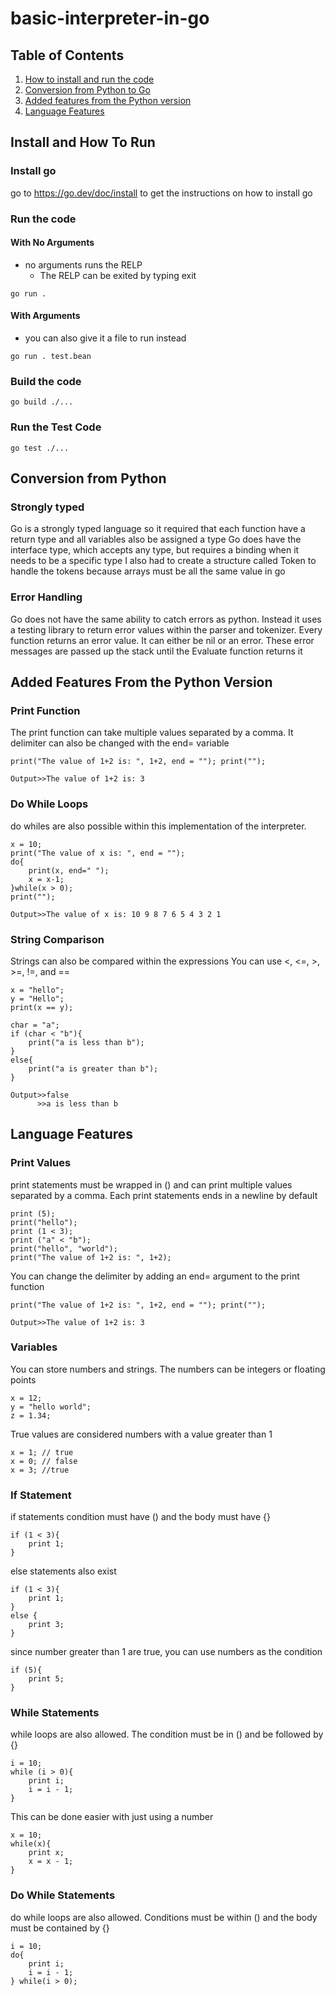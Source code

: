 # basic-interpreter-in-go
## Table of Contents
1. [How to install and run the code](#Install-and-How-To-Run)
2. [Conversion from Python to Go ](#conversion-from-python)
3. [Added features from the Python version](#added-features-from-the-python-version)
4. [Language Features](#language-features)

## Install and How To Run
### Install go
go to https://go.dev/doc/install to get the instructions on how to install go
### Run the code

#### With No Arguments
- no arguments runs the RELP
    - The RELP can be exited by typing exit
```
go run .
```
#### With Arguments
- you can also give it a file to run instead
```
go run . test.bean
```
### Build the code
```
go build ./...
```
### Run the Test Code
```
go test ./...
```
## Conversion from Python
### Strongly typed
Go is a strongly typed language so it required that each function have a return type and all variables also be assigned a type
Go does have the interface type, which accepts any type, but requires a binding when it needs to be a specific type
I also had to create a structure called Token to handle the tokens because arrays must be all the same value in go
### Error Handling
Go does not have the same ability to catch errors as python. Instead it uses a testing library to return error values within the parser and tokenizer. Every function returns an error value. It can either be nil or an error. These error messages are passed up the stack until the Evaluate function returns it
## Added Features From the Python Version
### Print Function
The print function can take multiple values separated by a comma. It delimiter can also be changed with the end= variable
```
print("The value of 1+2 is: ", 1+2, end = ""); print("");
```
```
Output>>The value of 1+2 is: 3
```
### Do While Loops
do whiles are also possible within this implementation of the interpreter.
```
x = 10;
print("The value of x is: ", end = "");
do{
    print(x, end=" ");
    x = x-1;
}while(x > 0);
print("");
```
```
Output>>The value of x is: 10 9 8 7 6 5 4 3 2 1 
```
### String Comparison
Strings can also be compared within the expressions
You can use <, <=, >, >=, !=, and ==
```
x = "hello";
y = "Hello";
print(x == y);

char = "a";
if (char < "b"){
    print("a is less than b");
}
else{
    print("a is greater than b");
}

```
```
Output>>false
      >>a is less than b
```
## Language Features
### Print Values
print statements must be wrapped in () and can print multiple values separated by a comma. Each print statements ends in a newline by default
```
print (5);
print("hello");
print (1 < 3);
print ("a" < "b");
print("hello", "world");
print("The value of 1+2 is: ", 1+2);
```
You can change the delimiter by adding an end= argument to the print function
```
print("The value of 1+2 is: ", 1+2, end = ""); print("");
```

```
Output>>The value of 1+2 is: 3
```
### Variables
You can store numbers and strings. The numbers can be integers or floating points
```
x = 12;
y = "hello world";
z = 1.34;
```
True values are considered numbers with a value greater than 1
```
x = 1; // true
x = 0; // false
x = 3; //true
```
### If Statement
if statements condition must have () and the body must have {}
```
if (1 < 3){
    print 1;
}
```
else statements also exist
```
if (1 < 3){
    print 1;
}
else {
    print 3;
}
```
since number greater than 1 are true, you can use numbers as the condition
```
if (5){
    print 5;
}
```
### While Statements
while loops are also allowed. The condition must be in () and be followed by {}
```
i = 10;
while (i > 0){
    print i;
    i = i - 1;
}
```
This can be done easier with just using a number
```
x = 10;
while(x){
    print x;
    x = x - 1;
}
```
### Do While Statements
do while loops are also allowed. Conditions must be within () and the body must be contained by {}
```
i = 10;
do{
    print i;
    i = i - 1;
} while(i > 0);
```

